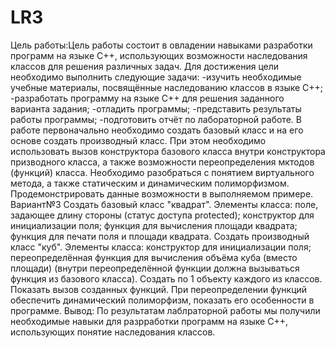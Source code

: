 # LR3
 Цель работы:Цель работы состоит в овладении навыками разработки программ на языке С++, использующих возможности наследования классов 
для решения различных задач. Для достижения цели необходимо выполнить следующие задачи:
-изучить необходимые учебные материалы, посвящённые наследованию классов в языке С++;
-разработать программу на языке С++ для решения заданного варианта задания;
-отладить программы;
-представить результаты работы программы;
-подготовить отчёт по лабораторной работе.
 В работе первоначально необходимо создать базовый класс и на его основе создать производный класс. При этом необходимо использовать 
вызов конструктора базового класса внутри конструктора призводного класса, а также возможности переопределения мктодов (функций)
класса. Необходимо разобраться с понятием виртуального метода, а также статическим и динамическим полиморфизмом. Продемонстрировать   данные возможности в выполняемом примере.
Вариант№3
 Создать базовый класс "квадрат". Элементы класса: поле, задающее длину стороны (статус доступа protected); конструктор для инициализации
поля; функция для вычисления площади квадрата; функция для печати поля и площади квадрата. Создать производный класс "куб". Элементы
класса: конструктор для инициализации поля; переопределённая функция для вычисления объёма куба (вместо площади) (внутри переопределённой функции должна вызываться функция из базового класса). Создать по 1 объекту каждого из классов. Показать вызов созданных функций. При 
переопределении функций обеспечить динамический полиморфизм, показать его особенности в программе.
 Вывод: По результатам лаблраторной работы мы получили необходимые навыки для разрработки программ на языке С++, использующих понятие наследования классов.

